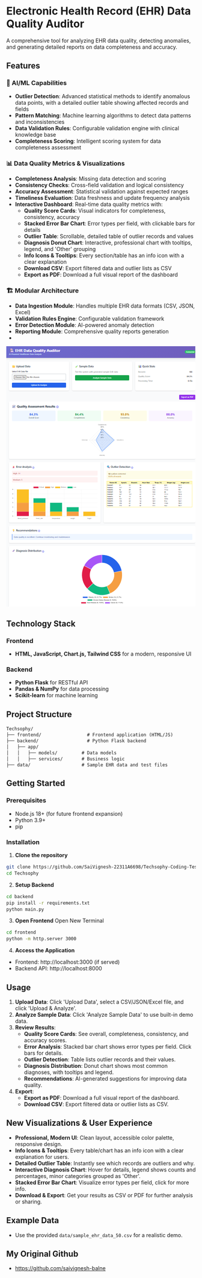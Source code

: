 # Electronic Health Record (EHR) Data Quality Auditor

A comprehensive tool for analyzing EHR data quality, detecting anomalies, and generating detailed reports on data completeness and accuracy.

## Features

### 🧠 AI/ML Capabilities
- **Outlier Detection**: Advanced statistical methods to identify anomalous data points, with a detailed outlier table showing affected records and fields
- **Pattern Matching**: Machine learning algorithms to detect data patterns and inconsistencies
- **Data Validation Rules**: Configurable validation engine with clinical knowledge base
- **Completeness Scoring**: Intelligent scoring system for data completeness assessment

### 📊 Data Quality Metrics & Visualizations
- **Completeness Analysis**: Missing data detection and scoring
- **Consistency Checks**: Cross-field validation and logical consistency
- **Accuracy Assessment**: Statistical validation against expected ranges
- **Timeliness Evaluation**: Data freshness and update frequency analysis
- **Interactive Dashboard**: Real-time data quality metrics with:
  - **Quality Score Cards**: Visual indicators for completeness, consistency, accuracy
  - **Stacked Error Bar Chart**: Error types per field, with clickable bars for details
  - **Outlier Table**: Scrollable, detailed table of outlier records and values
  - **Diagnosis Donut Chart**: Interactive, professional chart with tooltips, legend, and 'Other' grouping
  - **Info Icons & Tooltips**: Every section/table has an info icon with a clear explanation
  - **Download CSV**: Export filtered data and outlier lists as CSV
  - **Export as PDF**: Download a full visual report of the dashboard

### 🏗️ Modular Architecture
- **Data Ingestion Module**: Handles multiple EHR data formats (CSV, JSON, Excel)
- **Validation Rules Engine**: Configurable validation framework
- **Error Detection Module**: AI-powered anomaly detection
- **Reporting Module**: Comprehensive quality reports generation
- 
![Dashboard Screenshot](Dashboard.png)

## Technology Stack

### Frontend
- **HTML, JavaScript, Chart.js, Tailwind CSS** for a modern, responsive UI

### Backend
- **Python Flask** for RESTful API
- **Pandas & NumPy** for data processing
- **Scikit-learn** for machine learning

## Project Structure

```
Techsophy/
├── frontend/                 # Frontend application (HTML/JS)
├── backend/                  # Python Flask backend
│   ├── app/
│   │   ├── models/         # Data models
│   │   ├── services/       # Business logic
├── data/                   # Sample EHR data and test files
```

## Getting Started

### Prerequisites
- Node.js 18+ (for future frontend expansion)
- Python 3.9+
- pip

### Installation

1. **Clone the repository**
```bash
git clone https://github.com/SaiVignesh-22311A6698/Techsophy-Coding-Test
cd Techsophy
```

2. **Setup Backend**
```bash
cd backend
pip install -r requirements.txt
python main.py
```

3. **Open Frontend** Open New Terminal
```bash
cd frontend
python -m http.server 3000
```

4. **Access the Application**
- Frontend: http://localhost:3000 (if served)
- Backend API: http://localhost:8000

## Usage

1. **Upload Data**: Click 'Upload Data', select a CSV/JSON/Excel file, and click 'Upload & Analyze'.
2. **Analyze Sample Data**: Click 'Analyze Sample Data' to use built-in demo data.
3. **Review Results**:
   - **Quality Score Cards**: See overall, completeness, consistency, and accuracy scores.
   - **Error Analysis**: Stacked bar chart shows error types per field. Click bars for details.
   - **Outlier Detection**: Table lists outlier records and their values.
   - **Diagnosis Distribution**: Donut chart shows most common diagnoses, with tooltips and legend.
   - **Recommendations**: AI-generated suggestions for improving data quality.
4. **Export**:
   - **Export as PDF**: Download a full visual report of the dashboard.
   - **Download CSV**: Export filtered data or outlier lists as CSV.

## New Visualizations & User Experience

- **Professional, Modern UI**: Clean layout, accessible color palette, responsive design.
- **Info Icons & Tooltips**: Every table/chart has an info icon with a clear explanation for users.
- **Detailed Outlier Table**: Instantly see which records are outliers and why.
- **Interactive Diagnosis Chart**: Hover for details, legend shows counts and percentages, minor categories grouped as 'Other'.
- **Stacked Error Bar Chart**: Visualize error types per field, click for more info.
- **Download & Export**: Get your results as CSV or PDF for further analysis or sharing.

## Example Data

- Use the provided `data/sample_ehr_data_50.csv` for a realistic demo.
## My Original Github
- https://github.com/saivignesh-balne
